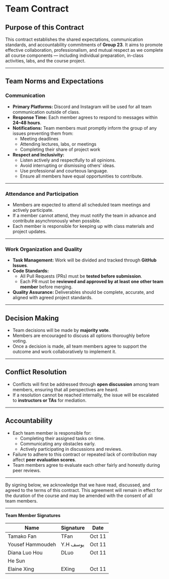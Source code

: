 # Team Contract

## Purpose of this Contract
This contract establishes the shared expectations, communication standards, and accountability commitments of **Group 23**. It aims to promote effective collaboration, professionalism, and mutual respect as we complete all course components — including individual preparation, in-class activities, labs, and the course project.

---

## Team Norms and Expectations

### Communication
* **Primary Platforms:** Discord and Instagram will be used for all team communication outside of class.
* **Response Time:** Each member agrees to respond to messages within **24–48 hours**.
* **Notifications:** Team members must promptly inform the group of any issues preventing them from:
    - Meeting deadlines
    - Attending lectures, labs, or meetings
    - Completing their share of project work
* **Respect and Inclusivity:**
    - Listen actively and respectfully to all opinions.
    - Avoid interrupting or dismissing others’ ideas.
    - Use professional and courteous language.
    - Ensure all members have equal opportunities to contribute.

---

### Attendance and Participation
* Members are expected to attend all scheduled team meetings and actively participate.
* If a member cannot attend, they must notify the team in advance and contribute asynchronously when possible.
* Each member is responsible for keeping up with class materials and project updates.

---

### Work Organization and Quality
* **Task Management:** Work will be divided and tracked through **GitHub Issues**.
* **Code Standards:**
    - All Pull Requests (PRs) must be **tested before submission**.
    - Each PR must be **reviewed and approved by at least one other team member** before merging.
* **Quality Assurance:** Deliverables should be complete, accurate, and aligned with agreed project standards.

---

## Decision Making
* Team decisions will be made by **majority vote**.
* Members are encouraged to discuss all options thoroughly before voting.
* Once a decision is made, all team members agree to support the outcome and work collaboratively to implement it.

---

## Conflict Resolution
* Conflicts will first be addressed through **open discussion** among team members, ensuring that all perspectives are heard.
* If a resolution cannot be reached internally, the issue will be escalated to **instructors or TAs** for mediation.

---

## Accountability
* Each team member is responsible for:
    - Completing their assigned tasks on time.
    - Communicating any obstacles early.
    - Actively participating in discussions and reviews.
* Failure to adhere to this contract or repeated lack of contribution may affect **peer evaluation scores**.
* Team members agree to evaluate each other fairly and honestly during peer reviews.

---

By signing below, we acknowledge that we have read, discussed, and agreed to the terms of this contract. This agreement will remain in effect for the duration of the course and may be amended with the consent of all team members.

---

**Team Member Signatures**

| Name | Signature | Date   |
|------|-----------|--------|
| Tamako Fan | TFan      | Oct 11 |
| Yousef Hammoudeh | Y.H يوسف  | Oct 11 |
| Diana Luo Hou | DLuo      | Oct 11 |
| He Sun |           |        |
| Elaine Xing | EXing     | Oct 11 |
